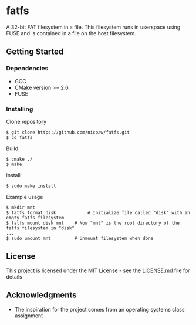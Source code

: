 # fatfs

A 32-bit FAT filesystem in a file. This filesystem runs in userspace using FUSE and is contained in a file on the host filesystem.

## Getting Started

### Dependencies

* GCC
* CMake version >= 2.6
* FUSE

### Installing

Clone repository

```
$ git clone https://github.com/nicoaw/fatfs.git
$ cd fatfs
```

Build

```
$ cmake ./
$ make
```

Install

```
$ sudo make install
```

Example usage

```
$ mkdir mnt
$ fatfs format disk            # Initialize file called "disk" with an empty fatfs filesystem 
$ fatfs mount disk mnt    # Now "mnt" is the root directory of the fatfs filesystem in "disk"
...
$ sudo umount mnt         # Unmount filesystem when done
```

## License

This project is licensed under the MIT License - see the [LICENSE.md](LICENSE.md) file for details

## Acknowledgments

* The inspiration for the project comes from an operating systems class assignment
